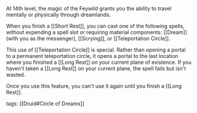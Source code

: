 At 14th level, the magic of the Feywild grants you the ability to travel mentally or physically through dreamlands.

When you finish a [[Short Rest]], you can cast one of the following spells, without expending a spell slot or requiring material components: [[Dream]] (with you as the messenger), [[Scrying]], or [[Teleportation Circle]].

This use of [[Teleportation Circle]] is special. Rather than opening a portal to a permanent teleportation circle, it opens a portal to the last location where you finished a [[Long Rest]] on your current plane of existence. If you haven't taken a [[Long Rest]] on your current plane, the spell fails but isn't wasted.

Once you use this feature, you can't use it again until you finish a [[Long Rest]].

tags: [[Druid#Circle of Dreams]]
